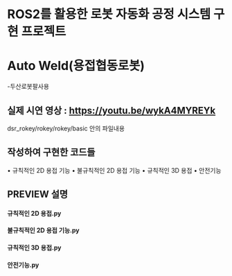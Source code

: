 # ROS2를 활용한 로봇 자동화 공정 시스템 구현 프로젝트


# Auto Weld(용접협동로봇)
-두산로봇팔사용

## 실제 시연 영상 : https://youtu.be/wykA4MYREYk

dsr_rokey/rokey/rokey/basic 안의 파일내용

## 작성하여 구현한 코드들
• 규칙적인 2D 용접 기능
• 불규칙적인 2D 용접 기능
• 규칙적인 3D 용접
• 안전기능

## PREVIEW 설명
#### 규칙적인 2D 용접.py
#### 불규칙적인 2D 용접 기능.py
#### 규칙적인 3D 용접.py
#### 안전기능.py



